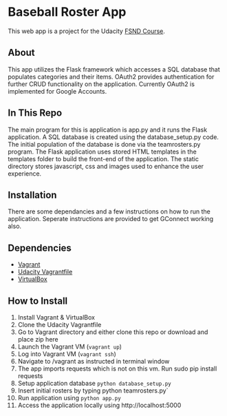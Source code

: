 # Baseball Roster App
This web app is a project for the Udacity [FSND Course](https://www.udacity.com/course/full-stack-web-developer-nanodegree--nd004).

## About
This app utilizes the Flask framework which accesses a SQL database that populates categories and their items. OAuth2 provides authentication for further CRUD functionality on the application. Currently OAuth2 is implemented for Google Accounts.

## In This Repo
The main program for this is application is app.py and it runs the Flask application. A SQL database is created using the database_setup.py code.  The initial population of the database is done via the teamrosters.py program.  The Flask application uses stored HTML templates in the templates folder to build the front-end of the application. The static directory stores javascript, css and images used to enhance the user experience.

## Installation
There are some dependancies and a few instructions on how to run the application.
Seperate instructions are provided to get GConnect working also.

## Dependencies
- [Vagrant](https://www.vagrantup.com/)
- [Udacity Vagrantfile](https://github.com/udacity/fullstack-nanodegree-vm)
- [VirtualBox](https://www.virtualbox.org/wiki/Downloads)

## How to Install
1. Install Vagrant & VirtualBox
2. Clone the Udacity Vagrantfile
3. Go to Vagrant directory and either clone this repo or download and place zip here
3. Launch the Vagrant VM (`vagrant up`)
4. Log into Vagrant VM (`vagrant ssh`)
5. Navigate to /vagrant as instructed in terminal window
6. The app imports requests which is not on this vm. Run sudo pip install requests
7. Setup application database `python database_setup.py`
8. Insert initial rosters by typing python teamrosters.py`
9. Run application using `python app.py`
10. Access the application locally using http://localhost:5000
